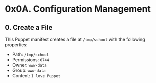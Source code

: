 # 0x0A. Configuration Management

## 0. Create a File

This Puppet manifest creates a file at `/tmp/school` with the following properties:
- Path: `/tmp/school`
- Permissions: `0744`
- Owner: `www-data`
- Group: `www-data`
- Content: `I love Puppet`
